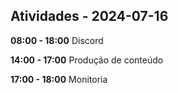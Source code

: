 ## Atividades - 2024-07-16

**08:00 - 18:00**
Discord

**14:00 - 17:00**
Produção de conteúdo

**17:00 - 18:00**
Monitoria